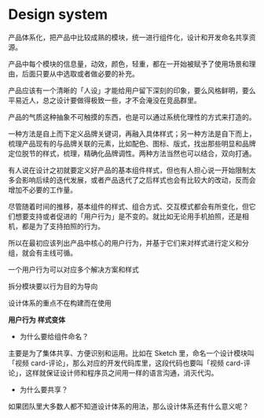 # Design system

产品体系化，把产品中比较成熟的模块，统一进行组件化，设计和开发命名共享资源。

产品中每个模块的信息量，动效，颜色，轻重，都在一开始被赋予了使用场景和理由，后面只要从中选取或者做必要的补充。

产品应该有一个清晰的「人设」才能给用户留下深刻的印象，要么风格鲜明，要么平易近人，总之设计要做得极致一些，才不会淹没在竞品群里。

产品的气质这种抽象不可触摸的东西，也是可以通过系统化理性的方式来打造的。

一种方法是自上而下定义品牌关键词，再融入具体样式；另一种方法是自下而上，梳理产品现有的与品牌关联的元素，比如配色、图标、版式，找出那些明显和品牌定位脱节的样式，梳理，精确化品牌调性。两种方法当然也可以结合，双向打通。

有人说在设计之初就要定义好产品的基本组件样式，但也有人担心说一开始限制太多会影响后续的迭代发展，或者产品迭代了之后样式也会有比较大的改动，反而会增加不必要的工作量。

尽管随着时间的推移，基本组件的样式、组合方式、交互模式都会有所变化，但它们想要支持或者促进的「用户行为」是不变的。就比如无论用手机拍照，还是相机，都是为了支持拍照的行为。

所以在最初应该列出产品中核心的用户行为，并基于它们来对样式进行定义和分组，就会有主线可循。

一个用户行为可以对应多个解决方案和样式

拆分模块要以行为目的为导向

设计体系的重点不在构建而在使用

**用户行为**
**样式变体**

- 为什么要给组件命名？

主要是为了集体共享、方便识别和运用。比如在 Sketch 里，命名一个设计模块叫「视频 card-评论」，那么对应的开发代码库里，这段代码也要叫「视频 card-评论」，这样就保证设计师和程序员之间用一样的语言沟通，消灭代沟。

- 为什么要共享？

如果团队里大多数人都不知道设计体系的用法，那么设计体系还有什么意义呢？